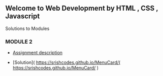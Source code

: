 ## Welcome to Web Development by HTML , CSS , Javascript 

Solutions to Modules 






### MODULE 2
* [Assignment description](https://github.com/jhu-ep-coursera/fullstack-course4/blob/master/assignments/assignment2/Assignment-2.md)

* [Solution]( https://srishcodes.github.io/MenuCard/( https://srishcodes.github.io/MenuCard/ )











